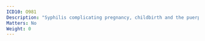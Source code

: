 ```yaml
---
ICD10: O981
Description: "Syphilis complicating pregnancy, childbirth and the puerperium"
Matters: No
Weight: 0
---
```


